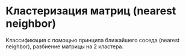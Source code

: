 # Кластеризация матриц (nearest neighbor)
Классификация с помощью принципа ближайшего соседа (nearest neighbor), разбиение матрицы на 2 кластера.
